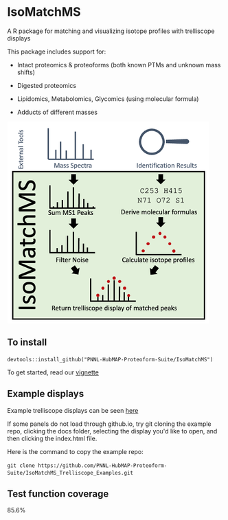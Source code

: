 # IsoMatchMS
A R package for matching and visualizing isotope profiles with trelliscope displays

This package includes support for: 

* Intact proteomics & proteoforms (both known PTMs and unknown mass shifts) 

* Digested proteomics 

* Lipidomics, Metabolomics, Glycomics (using molecular formula)

* Adducts of different masses 

![Logo](./inst/references/Logo.png)

## To install 
`devtools::install_github("PNNL-HubMAP-Proteoform-Suite/IsoMatchMS")`

To get started, read our [vignette](https://pnnl-hubmap-proteoform-suite.github.io/IsoMatchMS/) 

## Example displays

Example trelliscope displays can be seen [here](https://pnnl-hubmap-proteoform-suite.github.io/IsoMatchMS_Trelliscope_Examples/)

If some panels do not load through github.io, try git cloning the example repo, clicking the docs folder, selecting the display you'd like to open, and then clicking the index.html file. 

Here is the command to copy the example repo: 

`git clone https://github.com/PNNL-HubMAP-Proteoform-Suite/IsoMatchMS_Trelliscope_Examples.git`

## Test function coverage

85.6%
